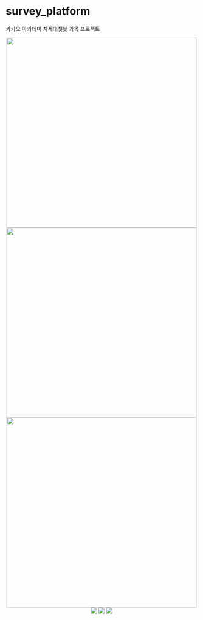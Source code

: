 # survey_platform
카카오 아카데미 차세대챗봇 과목 프로젝트

<div align = "center">
<img src="https://user-images.githubusercontent.com/114554407/204599467-083b39e7-1a35-4d34-98ed-113a79120bf2.png" width="500" height="auto"/><br>
<img src="https://user-images.githubusercontent.com/114554407/204599631-b55fb419-93ad-407a-bd1a-5dd13934f3fc.png" width="500" height="auto"/><br>
<img src="https://user-images.githubusercontent.com/114554407/204601023-40c32791-0bb4-407c-adf9-83ca29f80588.png" width="500" height="auto"/><br>

<img src="https://img.shields.io/badge/Spring Boot-6DB33F?style=flat-square&logo=SpringBoot&logoColor=white"/>
<img src="https://img.shields.io/badge/React-61DAFB?style=flat-square&logo=React&logoColor=black"/>
<img src="https://img.shields.io/badge/MySQL-4479A1?style=flat-square&logo=MySQL&logoColor=white"/>

</div>
